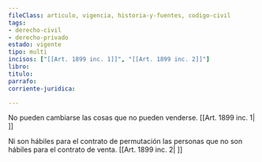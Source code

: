 ```yaml
---
fileClass: articulo, vigencia, historia-y-fuentes, codigo-civil
tags:
- derecho-civil
- derecho-privado
estado: vigente
tipo: multi
incisos: ["[[Art. 1899 inc. 1]]", "[[Art. 1899 inc. 2]]"]
libro:
titulo:
parrafo:
corriente-juridica:

---
```

No pueden cambiarse las cosas que no pueden venderse. [[Art. 1899 inc. 1| ]]

Ni son hábiles para el contrato de permutación las personas que no son hábiles para el contrato de venta. [[Art. 1899 inc. 2| ]]